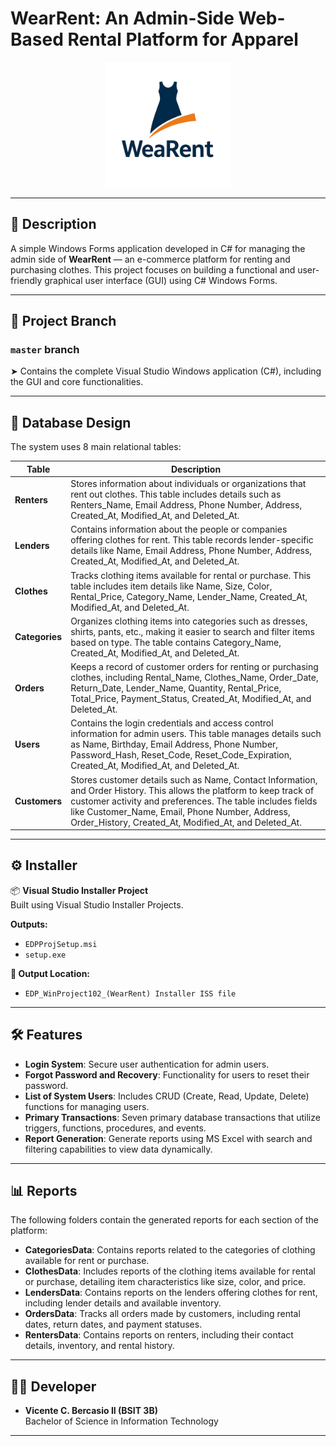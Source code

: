 # WearRent: An Admin-Side Web-Based Rental Platform for Apparel

<p align="center">
  <img src="logonbg.png" alt="WearRent Logo" width="200">
</p>

---

## 📜 Description
A simple Windows Forms application developed in C# for managing the admin side of **WearRent** — an e-commerce platform for renting and purchasing clothes. This project focuses on building a functional and user-friendly graphical user interface (GUI) using C# Windows Forms.

---

## 🌲 Project Branch
### `master` branch
➤ Contains the complete Visual Studio Windows application (C#), including the GUI and core functionalities.

---

## 🧩 Database Design
The system uses 8 main relational tables:

| **Table**      | **Description**                                                                                                                                              |
|----------------|--------------------------------------------------------------------------------------------------------------------------------------------------------------|
| **Renters**    | Stores information about individuals or organizations that rent out clothes. This table includes details such as Renters_Name, Email Address, Phone Number, Address, Created_At, Modified_At, and Deleted_At.  |
| **Lenders**    | Contains information about the people or companies offering clothes for rent. This table records lender-specific details like Name, Email Address, Phone Number, Address, Created_At, Modified_At, and Deleted_At. |
| **Clothes**    | Tracks clothing items available for rental or purchase. This table includes item details like Name, Size, Color, Rental_Price, Category_Name, Lender_Name, Created_At, Modified_At, and Deleted_At. |
| **Categories** | Organizes clothing items into categories such as dresses, shirts, pants, etc., making it easier to search and filter items based on type. The table contains Category_Name, Created_At, Modified_At, and Deleted_At. |
| **Orders**     | Keeps a record of customer orders for renting or purchasing clothes, including Rental_Name, Clothes_Name, Order_Date, Return_Date, Lender_Name, Quantity, Rental_Price, Total_Price, Payment_Status, Created_At, Modified_At, and Deleted_At. |
| **Users**      | Contains the login credentials and access control information for admin users. This table manages details such as Name, Birthday, Email Address, Phone Number, Password_Hash, Reset_Code, Reset_Code_Expiration, Created_At, Modified_At, and Deleted_At. |
| **Customers**  | Stores customer details such as Name, Contact Information, and Order History. This allows the platform to keep track of customer activity and preferences. The table includes fields like Customer_Name, Email, Phone Number, Address, Order_History, Created_At, Modified_At, and Deleted_At. |

---

## ⚙️ Installer
📦 **Visual Studio Installer Project**  
Built using Visual Studio Installer Projects.

**Outputs:**
- `EDPProjSetup.msi`
- `setup.exe`

**📂 Output Location:**
- `EDP_WinProject102_(WearRent) Installer ISS file`

---

## 🛠 Features
- **Login System**: Secure user authentication for admin users.
- **Forgot Password and Recovery**: Functionality for users to reset their password.
- **List of System Users**: Includes CRUD (Create, Read, Update, Delete) functions for managing users.
- **Primary Transactions**: Seven primary database transactions that utilize triggers, functions, procedures, and events.
- **Report Generation**: Generate reports using MS Excel with search and filtering capabilities to view data dynamically.

---

## 📊 Reports
The following folders contain the generated reports for each section of the platform:

- **CategoriesData**: Contains reports related to the categories of clothing available for rent or purchase.
- **ClothesData**: Includes reports of the clothing items available for rental or purchase, detailing item characteristics like size, color, and price.
- **LendersData**: Contains reports on the lenders offering clothes for rent, including lender details and available inventory.
- **OrdersData**: Tracks all orders made by customers, including rental dates, return dates, and payment statuses.
- **RentersData**: Contains reports on renters, including their contact details, inventory, and rental history.

---

## 👨‍💻 Developer
- **Vicente C. Bercasio II (BSIT 3B)**  
  Bachelor of Science in Information Technology  
  
---
